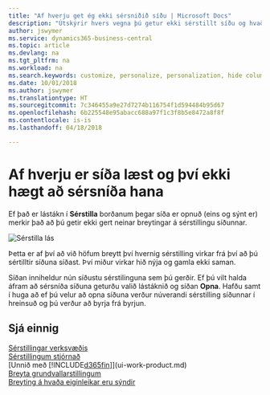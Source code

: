 ```yaml
---
title: "Af hverju get ég ekki sérsniðið síðu | Microsoft Docs"
description: "Útskýrir hvers vegna þú getur ekki sérstillt síðu og hvað þú getur gert til að opna hana svo þú getir sérsniðið hana."
author: jswymer
ms.service: dynamics365-business-central
ms.topic: article
ms.devlang: na
ms.tgt_pltfrm: na
ms.workload: na
ms.search.keywords: customize, personalize, personalization, hide columns, remove fields, move fields
ms.date: 10/01/2018
ms.author: jswymer
ms.translationtype: HT
ms.sourcegitcommit: 7c346455a9e27d7274b116754f1d594484b95d67
ms.openlocfilehash: 6b225548e95abacc688a97f1c3f8b5e8472a8f8f
ms.contentlocale: is-is
ms.lasthandoff: 04/18/2018

---
```

# <a name="why-a-page-is-locked-from-personalizing"></a>Af hverju er síða læst og því ekki hægt að sérsníða hana
Ef það er lástákn í **Sérstilla** borðanum þegar síða er opnuð (eins og sýnt er) merkir það að þú getir ekki gert neinar breytingar á sérstillingu síðunnar.

![Sérstilla lás](media/personalization-locked.png "Sérstilla lás")

Þetta er af því að við höfum breytt því hvernig sérstilling virkar frá því að þú sértilltir síðuna síðast. Því miður virkar hið nýja og gamla ekki saman.

Síðan inniheldur nún síðustu sérstilinguna sem þú gerðir. Ef þú vilt halda áfram að sérsníða síðuna geturðu valið lástáknið og síðan **Opna**. Hafðu samt í huga að ef þú velur að opna síðuna verður núverandi sérstilling síðunnar í hreinsuð og þú verður að byrja frá byrjun.


## <a name="see-also"></a>Sjá einnig
[Sérstillingar verksvæðis](ui-personalization-manage.md)  
[Sérstillingum stjórnað](ui-personalization-manage.md)  
[Unnið með [!INCLUDE[d365fin](includes/d365fin_md.md)]](ui-work-product.md)  
[Breyta grundvallarstillingum](ui-change-basic-settings.md)  
[Breyting á hvaða eiginleikar eru sýndir](ui-experiences.md)  

